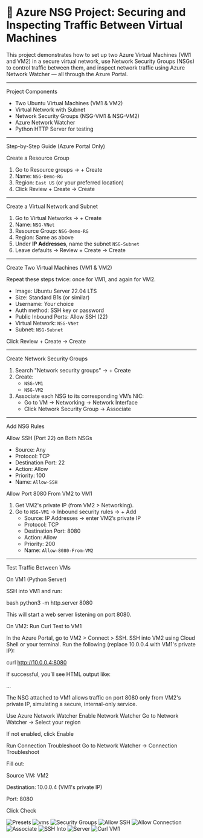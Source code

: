 # 🔐 Azure NSG Project: Securing and Inspecting Traffic Between Virtual Machines

This project demonstrates how to set up two Azure Virtual Machines (VM1 and VM2) in a secure virtual network, use Network Security Groups (NSGs) to control traffic between them, and inspect network traffic using Azure Network Watcher — all through the Azure Portal.

---

Project Components

- Two Ubuntu Virtual Machines (VM1 & VM2)
- Virtual Network with Subnet
- Network Security Groups (NSG-VM1 & NSG-VM2)
- Azure Network Watcher
- Python HTTP Server for testing

---

Step-by-Step Guide (Azure Portal Only)

Create a Resource Group

1. Go to Resource groups → + Create
2. Name: `NSG-Demo-RG`
3. Region: `East US` (or your preferred location)
4. Click Review + Create → Create

---

Create a Virtual Network and Subnet

1. Go to Virtual Networks → + Create
2. Name: `NSG-VNet`
3. Resource Group: `NSG-Demo-RG`
4. Region: Same as above
5. Under **IP Addresses**, name the subnet `NSG-Subnet`
6. Leave defaults → Review + Create → Create

---

Create Two Virtual Machines (VM1 & VM2)

Repeat these steps twice: once for VM1, and again for VM2.

- Image: Ubuntu Server 22.04 LTS
- Size: Standard B1s (or similar)
- Username: Your choice
- Auth method: SSH key or password
- Public Inbound Ports: Allow SSH (22)
- Virtual Network: `NSG-VNet`
- Subnet: `NSG-Subnet`

Click Review + Create → Create

---

Create Network Security Groups

1. Search "Network security groups" → + Create
2. Create:
   - `NSG-VM1`
   - `NSG-VM2`
3. Associate each NSG to its corresponding VM’s NIC:
   - Go to VM → Networking → Network Interface
   - Click Network Security Group → Associate

---

Add NSG Rules

Allow SSH (Port 22) on Both NSGs

- Source: Any
- Protocol: TCP
- Destination Port: 22
- Action: Allow
- Priority: 100
- Name: `Allow-SSH`

Allow Port 8080 From VM2 to VM1

1. Get VM2's private IP (from VM2 > Networking).
2. Go to `NSG-VM1` → Inbound security rules → + Add
   - Source: IP Addresses → enter VM2’s private IP
   - Protocol: TCP
   - Destination Port: 8080
   - Action: Allow
   - Priority: 200
   - Name: `Allow-8080-From-VM2`

---

Test Traffic Between VMs

On VM1 (Python Server)

SSH into VM1 and run:

bash
python3 -m http.server 8080

This will start a web server listening on port 8080.

On VM2: Run Curl Test to VM1

In the Azure Portal, go to VM2 > Connect > SSH.
SSH into VM2 using Cloud Shell or your terminal.
Run the following (replace 10.0.0.4 with VM1's private IP):

curl http://10.0.0.4:8080

If successful, you’ll see HTML output like:

<!DOCTYPE HTML PUBLIC "-//W3C//DTD HTML 3.2 Final//EN">
<title>Directory listing for /</title>
...

The NSG attached to VM1 allows traffic on port 8080 only from VM2's private IP, simulating a secure, internal-only service.

Use Azure Network Watcher
Enable Network Watcher
Go to Network Watcher → Select your region

If not enabled, click Enable

Run Connection Troubleshoot
Go to Network Watcher → Connection Troubleshoot

Fill out:

Source VM: VM2

Destination: 10.0.0.4 (VM1's private IP)

Port: 8080

Click Check

![Presets](Screenshots/Presets.png)
![vms](Screenshots/vms.png)
![Security Groups](Screenshots/securitygroups.png)
![Allow SSH](Screenshots/allow-ssh.png)
![Allow Connection](Screenshots/allow-connection.png)
![Associate](Screenshots/associate.png)
![SSH Into](Screenshots/ssh-into.png)
![Server](Screenshots/server.png)
![Curl VM1](Screenshots/curlvm1.png)


